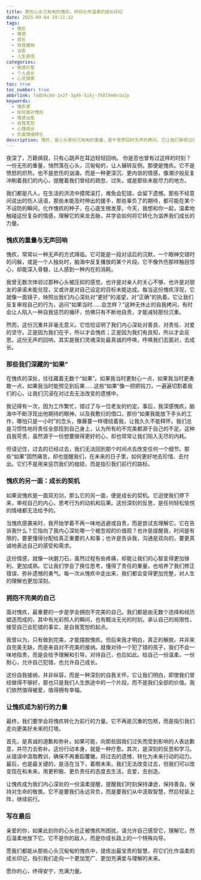 ```yaml
---
title: 那些心头沉甸甸的愧疚，终将化作温柔的成长印记
date: 2025-09-04 19:11:32
tags:
  - 愧疚
  - 情感
  - 成长
  - 自我接纳
  - 治愈
  - 人生感悟
categories:
  - 情感疗愈
  - 个人成长
  - 心灵探索
toc: true
toc_number: true
abbrlink: 7a8b9c0d-1e2f-3g4h-5i6j-7k8l9m0n1o2p
keywords:
  - 愧疚感
  - 如何面对愧疚
  - 情感治愈
  - 自我宽恕
  - 心理成长
  - 负面情绪转化
description: 愧疚，是心头那份沉甸甸的重量，是午夜梦回时无声的拷问。它让我们审视过往，也指引我们前行。这篇文章将带你温柔地触碰这份复杂的情感，理解它的来龙去脉，并学会如何将它转化为滋养我们成长的力量，最终拥抱一个更加完整、更加温柔的自己。
---
```


夜深了，万籁俱寂，只有心跳声在耳边轻轻回响。
你是否也曾有过这样的时刻？一份无形的重量，悄然落在心头，沉甸甸的，让人辗转反侧。那便是愧疚。它不是愤怒的炽热，也不是悲伤的汹涌，而是一种更深沉、更内敛的情感，像潮汐般反复冲刷着我们的内心，提醒着我们曾经的疏忽、过失，或是那些未能尽力的地方。

我们都是凡人，在生活的洪流中摸爬滚打，难免会犯错，会留下遗憾。那些不经意间说出的伤人话语，那些未能及时伸出的援手，那些辜负了的期待，都可能在某个不设防的瞬间，化作愧疚的种子，在心底生根发芽。今天，我想和你一起，温柔地触碰这份复杂的情感，理解它的来龙去脉，并学会如何将它转化为滋养我们成长的力量。

### 愧疚的重量与无声回响

愧疚，常常以一种无声的方式降临。它可能是一段对话后的沉默，一个眼神交错时的闪躲，或是一个人独处时，脑海中反复播放的某个片段。它不像外伤那样触目惊心，却能深入骨髓，让人感到一种内在的消耗。

我曾无数次体验过那种心头被压抑的感觉。也许是对亲人的关心不够，也许是对朋友的承诺未能兑现，又或许是对自己设定的目标未能达成。每当这份愧疚浮现，它就像一面镜子，映照出我们内心深处对“更好”的渴望，对“正确”的执着。它让我们反复审视自己的行为，追问“如果当时……会怎样？”这种无休止的自我拷问，有时会让人陷入一种自我惩罚的循环，仿佛只有不断地自责，才能减轻那份沉重。

然而，这份沉重并非毫无意义。它恰恰证明了我们内心深处对善良、对责任、对爱的坚守。正是因为我们在乎，所以才会愧疚；正是因为我们有良知，所以才会反思。这份无声的回响，其实是我们灵魂深处最真诚的呼唤，呼唤我们去面对，去成长。

### 那些我们深藏的“如果”

在愧疚的深处，往往藏着无数个“如果”。如果我当时更耐心一点，如果我当时更勇敢一点，如果我当时能预见到后果……这些“如果”像一把把钝刀，一遍遍切割着我们的心，让我们沉浸在对过去无法改变的遗憾中。

我记得有一次，因为工作繁忙，错过了与一位老友的约定。事后，我深感愧疚，脑海中不断浮现出他期待的眼神，以及我敷衍的借口。那份“如果我能放下手头的工作，哪怕只是一小时”的念头，像藤蔓一样缠绕着我，让我久久不能释怀。我们总是习惯性地将责任全部揽到自己身上，认为所有的不完美都源于自己的不足。这种自我苛责，虽然源于一份想要做得更好的心，却也常常让我们陷入无尽的内耗。

但请记住，过去的已经过去，我们无法回到那个时间点去改变任何一个细节。那些“如果”固然痛苦，却也提醒我们，在未来的日子里，如何更好地去珍惜、去付出。它们不是用来惩罚我们的枷锁，而是指引我们前行的路标。

### 愧疚的另一面：成长的契机

如果说愧疚是一面双刃剑，那么它的另一面，便是成长的契机。它迫使我们停下来，审视自己的内心，思考行为的动机和后果。这份深刻的反思，是任何轻松愉悦的情绪都无法给予的。

当愧疚感袭来时，我开始学着不再一味地逃避或自责，而是尝试去理解它。它在告诉我什么？它指向了我内心深处哪一个被忽视的价值观？也许是提醒我，时间是有限的，要更懂得分配给真正重要的人和事；也许是告诉我，沟通是双向的，要更真诚地表达自己的感受和需求。

这份情感，就像一块磨刀石，虽然过程有些疼痛，却能让我们的心智变得更加锋利、更加成熟。它让我们学会了换位思考，懂得了责任的重量，也培养了我们修正错误、弥补遗憾的勇气。每一次从愧疚中走出来，我们都会变得更加完整，对人生的理解也更加深刻。

### 拥抱不完美的自己

面对愧疚，最重要的一步是学会拥抱不完美的自己。我们都是由无数个选择和经历塑造而成的，其中有光彩照人的瞬间，也有黯淡无光的时刻。承认自己的局限性，接受自己会犯错的事实，是自我宽恕的起点。

我曾以为，只有做到完美，才能摆脱愧疚。但后来我才明白，真正的解脱，并非来自完美无缺，而是来自对不完美的接纳。就像对待一个犯了错的孩子，我们不会一味地指责，而是会给予理解和引导。对待自己，也应如此。给自己一份温柔，一份耐心，允许自己犯错，也允许自己成长。

这份自我接纳，并非纵容，而是一种深刻的自我关怀。它让我们明白，即使我们曾经做得不够好，那也只是我们人生旅途中的一个片段，而不是我们全部的价值。我们依然值得被爱，值得拥有幸福。

### 让愧疚成为前行的力量

最终，我们要学会将愧疚转化为前行的力量。它不再是沉重的包袱，而是指引我们走向更美好未来的灯塔。

首先，是真诚的道歉和弥补。如果可能，向那些因我们过失而受到影响的人表达歉意，并尽力去弥补。这份行动本身，就是一种疗愈。其次，是深刻的反思和学习。从错误中汲取教训，确保不再重蹈覆辙。将过去的遗憾，转化为未来行动的动力。最后，也是最关键的，是活在当下，着眼未来。我们无法改变过去，但我们可以改变现在和未来。用更积极、更负责任的态度去生活，去爱，去创造。

让愧疚成为我们内心深处的一份温柔提醒，提醒我们时刻保持谦逊，保持善良，保持对生命的敬畏。它不是要我们永远背负，而是要我们从中汲取智慧，然后轻装上阵，继续前行。

### 写在最后

亲爱的你，如果此刻你的心头也正被愧疚所困扰，请允许自己感受它，理解它，然后温柔地放下它。它不是你的敌人，而是你成长路上的一个特殊向导。

愿我们都能从那些心头沉甸甸的愧疚中，提炼出最宝贵的智慧，将它们化作温柔的成长印记，指引我们走向一个更加宽广、更加充满爱与理解的未来。

愿你的心，终得安宁，充满力量。